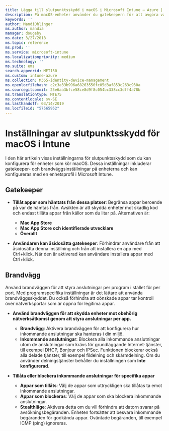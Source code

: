 ```yaml
---
title: Lägga till slutpunktsskydd i macOS i Microsoft Intune – Azure | Microsoft Docs
description: På macOS-enheter använder du gatekeepern för att avgöra var appar kan installeras, inklusive Mac App Store. Genom att aktivera eller konfigurera en brandvägg kan man också tillåta eller blockera specifika appar, använda Stealthläge och även blockera vissa typer av inkommande anslutningar med Microsoft Intune.
keywords: ''
author: MandiOhlinger
ms.author: mandia
manager: dougeby
ms.date: 3/27/2018
ms.topic: reference
ms.prod: ''
ms.service: microsoft-intune
ms.localizationpriority: medium
ms.technology: ''
ms.suite: ems
search.appverid: MET150
ms.custom: intune-azure
ms.collection: M365-identity-device-management
ms.openlocfilehash: c2c3a33b996a68263550fc05d3af853c263c930a
ms.sourcegitcommit: 25e6aa3bfce58ce8d9f8c054bc338cc3dff4a78b
ms.translationtype: MTE75
ms.contentlocale: sv-SE
ms.lasthandoff: 03/14/2019
ms.locfileid: "57565952"
---
```

# <a name="macos-endpoint-protection-settings-in-intune"></a>Inställningar av slutpunktsskydd för macOS i Intune

I den här artikeln visas inställningarna för slutpunktsskydd som du kan konfigurera för enheter som kör macOS. Dessa inställningar inkluderar gatekeeper- och brandväggsinställningar på enheterna och kan konfigureras med en enhetsprofil i Microsoft Intune.

## <a name="gatekeeper"></a>Gatekeeper

- **Tillåt appar som hämtats från dessa platser**: Begränsa appar beroende på var de hämtas från. Avsikten är att skydda enheter mot skadlig kod och endast tillåta appar från källor som du litar på. Alternativen är: 
  - **Mac App Store**
  - **Mac App Store och identifierade utvecklare**
  - **Överallt**

- **Användaren kan åsidosätta gatekeeper**: Förhindrar användare från att åsidosätta denna inställning och från att installera en app med Ctrl+klick. När den är aktiverad kan användare installera appar med Ctrl+klick.

## <a name="firewall"></a>Brandvägg

Använd brandväggen för att styra anslutningar per program i stället för per port. Med programspecifika inställningar är det lättare att använda brandväggsskyddet. Du också förhindra att oönskade appar tar kontroll över nätverksportar som är öppna för legitima appar.

- **Använd brandväggen för att skydda enheter mot obehörig nätverksåtkomst genom att styra anslutningar per app.**
  - **Brandvägg**: Aktivera brandväggen för att konfigurera hur inkommande anslutningar ska hanteras i din miljö.
  - **Inkommande anslutningar**: Blockera alla inkommande anslutningar utom de anslutningar som krävs för grundläggande Internet-tjänster, till exempel DHCP, Bonjour och IPSec. Funktionen blockerar också alla delade tjänster, till exempel fildelning och skärmdelning. Om du använder delningstjänster behåller du inställningen som **Inte konfigurerad**.

- **Tillåta eller blockera inkommande anslutningar för specifika appar**
  - **Appar som tillåts**: Välj de appar som uttryckligen ska tillåtas ta emot inkommande anslutningar.
  - **Appar som blockeras**: Välj de appar som ska blockera inkommande anslutningar.
  - **Stealthläge**: Aktivera detta om du vill förhindra att datorn svarar på avsökningsbegäranden. Enheten fortsätter att besvara inkommande begäranden för godkända appar. Oväntade begäranden, till exempel ICMP (ping) ignoreras.
